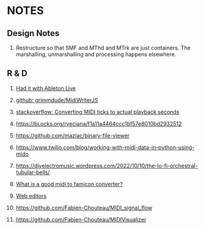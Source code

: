 # NOTES

## Design Notes

1. Restructure so that SMF and MThd and MTrk are just containers. The marshalling, unmarshalling and 
   processing happens elsewhere.
   

## R & D
1. [Had it with Ableton Live](https://sound.stackexchange.com/questions/46795/had-it-with-ableton-live)
2. [github: grimmdude/MidiWriterJS](https://github.com/grimmdude/MidiWriterJS)
3. [stackoverflow: Converting MIDI ticks to actual playback seconds](https://stackoverflow.com/questions/2038313/converting-midi-ticks-to-actual-playback-seconds)
4. https://bl.ocks.org/rveciana/f1a11a4464ccc1bf57e8010bd2932512
5. https://github.com/maziac/binary-file-viewer

6. https://www.twilio.com/blog/working-with-midi-data-in-python-using-mido
7. https://diyelectromusic.wordpress.com/2022/10/10/the-lo-fi-orchestral-tubular-bells/
8. [What is a good midi to famicon converter?](https://softwarerecs.stackexchange.com/questions/84269/what-is-a-good-midi-to-famicon-converter)
9. [Web editors](https://www.hiro.so/blog/write-clarity-smart-contracts-with-zero-installations-how-we-built-an-in-browser-language-server-using-wasm)
10. https://github.com/Fabien-Chouteau/MIDI_signal_flow
11. https://github.com/Fabien-Chouteau/MIDIVisualizer